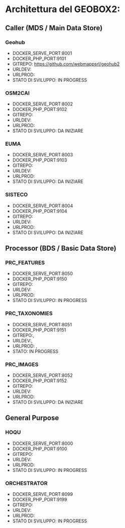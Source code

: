 # Architettura del GEOBOX2:

## Caller (MDS / Main Data Store)
### Geohub 
 - DOCKER_SERVE_PORT:8001
 - DOCKER_PHP_PORT:9101
 - GITREPO: https://github.com/webmappsrl/geohub2
 - URLDEV: 
 - URLPROD: 
 - STATO DI SVILUPPO: IN PROGRESS

### OSM2CAI
 - DOCKER_SERVE_PORT:8002
 - DOCKER_PHP_PORT:9102
 - GITREPO: 
 - URLDEV: 
 - URLPROD: 
 - STATO DI SVILUPPO: DA INIZIARE

### EUMA
 - DOCKER_SERVE_PORT:8003
 - DOCKER_PHP_PORT:9103
 - GITREPO: 
 - URLDEV: 
 - URLPROD: 
 - STATO DI SVILUPPO: DA INIZIARE

### SISTECO
 - DOCKER_SERVE_PORT:8004
 - DOCKER_PHP_PORT:9104
 - GITREPO: 
 - URLDEV: 
 - URLPROD: 
 - STATO DI SVILUPPO: DA INIZIARE


## Processor (BDS / Basic Data Store)

### PRC_FEATURES
 - DOCKER_SERVE_PORT:8050
 - DOCKER_PHP_PORT:9150
 - GITREPO: 
 - URLDEV: 
 - URLPROD: 
 - STATO DI SVILUPPO: IN PROGRESS

### PRC_TAXONOMIES 
 - DOCKER_SERVE_PORT:8051
 - DOCKER_PHP_PORT:9151
 - GITREPO:, 
 - URLDEV:, 
 - URLPROD: , 
 - STATO: IN PROGRESS

### PRC_IMAGES
 - DOCKER_SERVE_PORT:8052
 - DOCKER_PHP_PORT:9152
 - GITREPO: 
 - URLDEV: 
 - URLPROD: 
 - STATO DI SVILUPPO: DA INIZIARE

## General Purpose
### HOQU
 - DOCKER_SERVE_PORT:8000
 - DOCKER_PHP_PORT:9100
 - GITREPO: 
 - URLDEV: 
 - URLPROD: 
 - STATO DI SVILUPPO: IN PROGRESS

### ORCHESTRATOR
 - DOCKER_SERVE_PORT:8099
 - DOCKER_PHP_PORT:9199
 - GITREPO: 
 - URLDEV: 
 - URLPROD: 
 - STATO DI SVILUPPO: IN PROGRESS